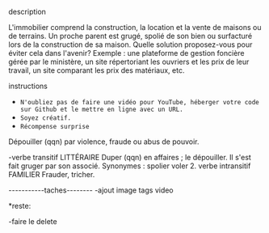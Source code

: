 description 

L'immobilier comprend la construction, la location et la vente de maisons ou de terrains. Un proche parent est grugé, spolié de son bien ou surfacturé lors de la construction de sa maison. Quelle solution proposez-vous pour éviter cela dans l'avenir? Exemple : une plateforme de gestion foncière gérée par le ministère, un site répertoriant les ouvriers et les prix de leur travail, un site comparant les prix des matériaux, etc.


instructions 
 - `N'oubliez pas de faire une vidéo pour YouTube, héberger votre code sur Github et le mettre en ligne avec un URL.`
 - `Soyez créatif.`
 - `Récompense surprise`


Dépouiller (qqn) par violence, fraude ou abus de pouvoir.

-verbe transitif
LITTÉRAIRE
Duper (qqn) en affaires ; le dépouiller.
Il s'est fait gruger par son associé.
Synonymes :
spolier
voler
2.
verbe intransitif
FAMILIER
Frauder, tricher.

-----------taches--------
    -ajout image tags video


*reste:

-faire le delete 


